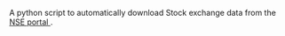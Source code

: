 A python script to automatically download Stock exchange data from the <a href="https://www1.nseindia.com/">NSE portal </a>.